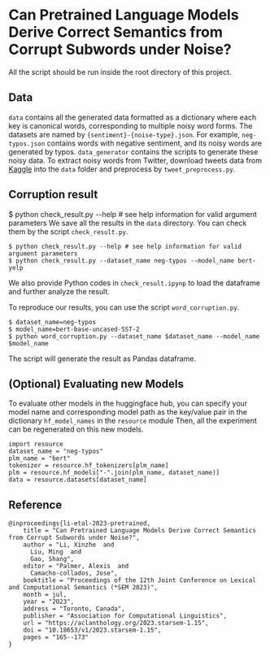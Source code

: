 # Can Pretrained Language Models Derive Correct Semantics from Corrupt Subwords under Noise?
All the script should be run inside the root directory of this project.
## Data
`data` contains all the generated data formatted as a dictionary where each key is canonical words, corresponding to multiple noisy word forms. 
The datasets are named by `{sentiment}-{noise-type}.json`. For example, `neg-typos.json` contains words with negative sentiment, and its noisy words are generated by typos.
`data_generator` contains the scripts to generate these noisy data. To extract noisy words from Twitter, download tweets data from [Kaggle](https://www.kaggle.com/datasets/kazanova/sentiment140) into the `data` folder and preprocess by `tweet_preprocess.py`.



## Corruption result
$ python check_result.py --help # see help information for valid argument parameters
We save all the results in the `data` directory. You can check them by the script `check_result.py`.
```
$ python check_result.py --help # see help information for valid argument parameters
$ python check_result.py --dataset_name neg-typos --model_name bert-yelp
```
We also provide Python codes in `check_result.ipynp` to load the dataframe and further analyze the result.

To reproduce our results, you can use the script `word_corruption.py`.
```
$ dataset_name=neg-typos
$ model_name=bert-base-uncased-SST-2
$ python word_corruption.py --dataset_name $dataset_name --model_name $model_name 
```
The script will generate the result as Pandas dataframe.


## (Optional) Evaluating new Models
To evaluate other models in the huggingface hub, you can specify your model name and corresponding model path as the key/value pair in the dictionary `hf_model_names` in the `resource` module 
Then, all the experiment can be regenerated on this new models.
```
import resource
dataset_name = "neg-typos"
plm_name = "bert"
tokenizer = resource.hf_tokenizers[plm_name]
plm = resource.hf_models["-".join(plm_name, dataset_name)]
data = resource.datasets[dataset_name]
```
## Reference
```
@inproceedings{li-etal-2023-pretrained,
    title = "Can Pretrained Language Models Derive Correct Semantics from Corrupt Subwords under Noise?",
    author = "Li, Xinzhe  and
      Liu, Ming  and
      Gao, Shang",
    editor = "Palmer, Alexis  and
      Camacho-collados, Jose",
    booktitle = "Proceedings of the 12th Joint Conference on Lexical and Computational Semantics (*SEM 2023)",
    month = jul,
    year = "2023",
    address = "Toronto, Canada",
    publisher = "Association for Computational Linguistics",
    url = "https://aclanthology.org/2023.starsem-1.15",
    doi = "10.18653/v1/2023.starsem-1.15",
    pages = "165--173"
}
```
